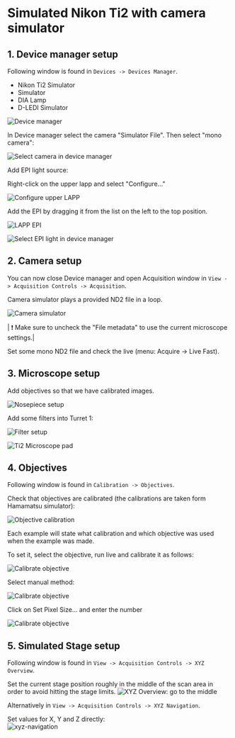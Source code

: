 # Simulated Nikon Ti2 with camera simulator

## 1. Device manager setup

Following window is found in `Devices -> Devices Manager`.

- Nikon Ti2 Simulator
- Simulator
- DIA Lamp
- D-LEDI Simulator

![Device manager](images/dm_ti2_microscope_with_camera.png)

In Device manager select the camera "Simulator File". Then select "mono camera":

![Select camera in device manager](images/dm_add_camera.png)

Add EPI light source:

Right-click on the upper lapp and select "Configure..."

![Configure upper LAPP](images/dm_ti2_microscope_lapp_upper.png)

Add the EPI by dragging it from the list on the left to the top position.

![LAPP EPI](images/dm_ti2_microscope_lapp_epi.png)

![Select EPI light in device manager](images/dm_add_dledi.png)

## 2. Camera setup

You can now close Device manager and open Acquisition window in `View -> Acquisition Controls -> Acquisition`.

Camera simulator plays a provided ND2 file in a loop.

![Camera simulator](images/camera_simulator_settings.png)

| :exclamation: Make sure to uncheck the "File metadata" to use the current microscope settings.|

Set some mono ND2 file and check the live (menu: Acquire -> Live Fast).

## 3. Microscope setup

Add objectives so that we have calibrated images.

![Nosepiece setup](images/Setup_nosepiece.png)

Add some filters into Turret 1:

![Filter setup](images/Setup_filters.png)

![Ti2 Microscope pad](images/Ti2_pad.png)

## 4. Objectives

Following window is found in `Calibration -> Objectives`.

Check that objectives are calibrated (the calibrations are taken form Hamamatsu simulator):

![Objective calibration](images/Objectives.png)

Each example will state what calibration and which objective was used when the example was made.

To set it, select the objective, run live and calibrate it as follows:

![Calibrate objective](images/Calibrate_live_1.png)

Select manual method:

![Calibrate objective](images/Calibrate_live_2.png)

Click on Set Pixel Size... and enter the number

![Calibrate objective](images/Calibrate_live_3.png)

## 5. Simulated Stage setup

Following window is found in `View -> Acquisition Controls -> XYZ Overview`.

Set the current stage position roughly in the middle of the scan area in order to avoid hitting the stage limits.
![XYZ Overview: go to the middle](images/xyz_overview.png)

Alternatively in `View -> Acquisition Controls -> XYZ Navigation`.

Set values for X, Y and Z directly: <br>
![xyz-navigation](images/xyz_navigation.png)
